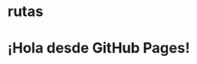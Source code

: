 # rutas
<!DOCTYPE html>
<html>
<head>
    <title>Mi Página</title>
</head>
<body>
    <h1>¡Hola desde GitHub Pages!</h1>
</body>
</html>
